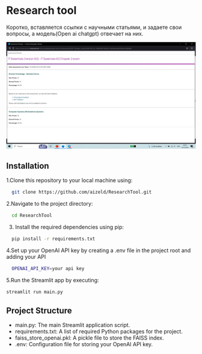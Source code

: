 
# Research tool

Коротко, вставляется ссылки с научными статьями, и задаете свои вопросы, а модель(Open ai chatgpt) отвечает на них.  

![](img.png)

## Installation

1.Clone this repository to your local machine using:

```bash
  git clone https://github.com/aizeld/ResearchTool.git
```
2.Navigate to the project directory:

```bash
  cd ResearchTool
```
3. Install the required dependencies using pip:

```bash
  pip install -r requirements.txt
```
4.Set up your OpenAI API key by creating a .env file in the project root and adding your API

```bash
  OPENAI_API_KEY=your api key
```
5.Run the Streamlit app by executing:
```bash
streamlit run main.py
```

## Project Structure

- main.py: The main Streamlit application script.
- requirements.txt: A list of required Python packages for the project.
- faiss_store_openai.pkl: A pickle file to store the FAISS index.
- .env: Configuration file for storing your OpenAI API key.
